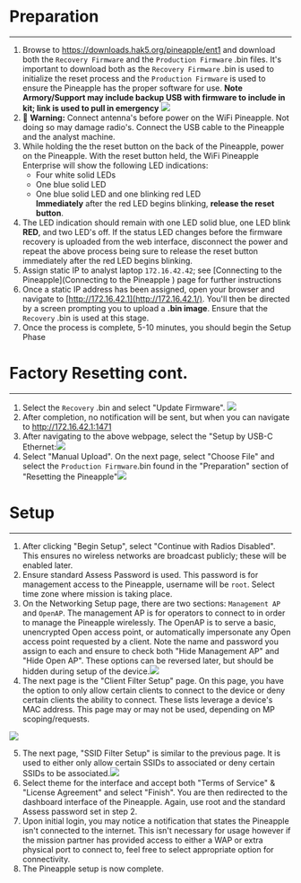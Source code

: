 # Preparation
---
1. Browse to https://downloads.hak5.org/pineapple/ent1 and download both the `Recovery Firmware` and the `Production Firmware` .bin files. It's important to download both as the `Recovery Firmware` .bin is used to initialize the reset process and the `Production Firmware` is used to ensure the Pineapple has the proper software for use. 
	**Note Armory/Support may include backup USB with firmware to include in kit; link is used to pull in emergency**
![](Resources/firmware.png)
2. 🛑 **Warning:** Connect antenna's before power on the WiFi Pineapple. Not doing so may damage radio's. Connect the USB cable to the Pineapple and the analyst machine.
3. While holding the the reset button on the back of the Pineapple, power on the Pineapple.
	With the reset button held, the WiFi Pineapple Enterprise will show the following LED indications:
	- Four white solid LEDs    
	- One blue solid LED    
	- One blue solid LED and one blinking red LED   
	**Immediately** after the red LED begins blinking, **release the reset button**.
4. The LED indication should remain with one LED solid blue, one LED blink **RED**, and two LED's off. If the status LED changes before the firmware recovery is uploaded from the web interface, disconnect the power and repeat the above process being sure to release the reset button immediately after the red LED begins blinking.
5. Assign static IP to analyst laptop `172.16.42.42`; see [Connecting to the Pineapple](Connecting to the Pineapple ) page for further instructions
6. Once a static IP address has been assigned, open your browser and navigate to [http://172.16.42.1](http://172.16.42.1/). You'll then be directed by a screen prompting you to upload a **.bin image**. Ensure that the `Recovery` .bin is used at this stage.
7. Once the process is complete, 5-10 minutes, you should begin the Setup Phase

# Factory Resetting cont.
---
1. Select the `Recovery` .bin and select "Update Firmware".
![](Resources/recovery.png)
 2. After completion, no notification will be sent, but when you can navigate to http://172.16.42.1:1471
 3. After navigating to the above webpage, select the "Setup by USB-C Ethernet:![](Resources/setup_mode.png)
4. Select "Manual Upload". On the next page, select "Choose File" and select the `Production Firmware`.bin found in the "Preparation" section of "Resetting the Pineapple"![](Resources/firmware_upload.png)
# Setup
---
1. After clicking "Begin Setup", select "Continue with Radios Disabled". This ensures no wireless networks are broadcast publicly; these will be enabled later.
2. Ensure standard Assess Password is used. This password is for management access to the Pineapple, username will be `root`. Select time zone where mission is taking place. 
3. On the Networking Setup page, there are two sections: `Management AP` and `OpenAP`. The management AP is for operators to connect to in order to manage the Pineapple wirelessly. The OpenAP is to serve a basic, unencrypted Open access point, or automatically impersonate any Open access point requested by a client. Note the name and password you assign to each and ensure to check both "Hide Management AP" and "Hide Open AP". These options can be reversed later, but should be hidden during setup of the device.![](Resources/mgmt_ap.png)
4. The next page is the "Client Filter Setup" page. On this page, you have the option to only allow certain clients to connect to the device or deny certain clients the ability to connect. These lists leverage a device's MAC address. This page may or may not be used, depending on MP scoping/requests.
   
![](Resources/client_filter.png)

5. The next page, "SSID Filter Setup" is similar to the previous page. It is used to either only allow certain SSIDs to associated or deny certain SSIDs to be associated.![](Resources/ssid_filter.png)
6. Select theme for the interface and accept both "Terms of Service" & "License Agreement" and select "Finish". You are then redirected to the dashboard interface of the Pineapple. Again, use root and the standard Assess password set in step 2.
7. Upon initial login, you may notice a notification that states the Pineapple isn't connected to the internet. This isn't necessary for usage however if the mission partner has provided access to either a WAP or extra physical port to connect to, feel free to select appropriate option for connectivity.
8. The Pineapple setup is now complete. 
